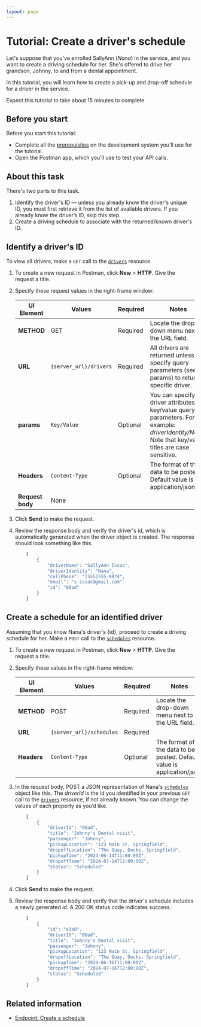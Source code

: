 ```yaml
---
layout: page
---
```


# Tutorial: Create a driver's schedule

Let's suppose that you've enrolled SallyAnn (*Nana*) in the service, and you want to create a driving schedule for her. She's offered to drive her grandson, Johnny, to and from a dental appointment.

In this tutorial, you will learn how to create a pick-up and drop-off schedule for a driver in the service.

Expect this tutorial to take about 15 minutes to complete.

## Before you start

Before you start this tutorial:

* Complete all the [prerequisites](../overview/prereqs.md) on the development system you'll use for the tutorial.
* Open the Postman app, which you'll use to test your API calls.

## About this task

There's two parts to this task.

1. Identify the driver's ID — unless you already know the driver's unique ID, you must first retrieve it from the list of available drivers. If you already know the driver’s ID, skip this step.
2. Create a driving schedule to associate with the returned/known driver's ID.

## Identify a driver's ID

To view all drivers, make a `GET` call to the [`drivers`](../reference/drivers) resource.

1. To create a new request in Postman, click **New** > **HTTP**. Give the request a title.
1. Specify these request values in the right-frame window:

    | UI Element | Values | Required | Notes |
    | -------------- | ------ | ------------ |------------ |
    | **METHOD** | GET | Required | Locate the drop-down menu next to the URL field. |
    | **URL** | `{server_url}/drivers` | Required |All drivers are returned unless you specify query parameters (see params) to return a specific driver. |
    |**params** | `Key/Value` | Optional |  You can specify driver attributes as key/value query parameters. For example: *driverIdentity/Nana*. Note that key/value titles are case sensitive.  |
    |**Headers** | `Content-Type` | Optional | The format of the data to be posted. Default value is application/json. |
    |**Request body** | None |  |  |

1. Click **Send** to make the request.
1. Review the response body and verify the driver's id, which is automatically generated when the driver object is created. The response should look something like this.

    ```js
        [
            {
                "driverName": "SallyAnn Issac",
                "driverIdentity": "Nana",
                "cellPhone": "(555)555-9874",
                "email": "s.issac@gmail.com"
                "id": "00ad"
            }
        ]   
    ```

## Create a schedule for an identified driver

Assuming that you know Nana's driver's {id}, proceed to create a driving schedule for her.
Make a `POST` call to the [`schedules`](../reference/schedules) resource.

1. To create a new request in Postman, click **New** > **HTTP**. Give the request a title.
1. Specify these values in the right-frame window:

    | UI Element | Values | Required | Notes |
    | -------------- | ------ | ------------ |------------ |
    | **METHOD** | POST | Required | Locate the drop-down menu next to the URL field. |
    | **URL** | `{server_url}/schedules` | Required |  |
    |**Headers** | `Content-Type` | Optional | The format of the data to be posted. Default value is application/json. |

1. In the request body, POST a JSON representation of Nana's [`schedules`](../reference/schedules) object like this.
The *driverId* is the id you identified in your previous `GET` call to the [`drivers`](../reference/drivers) resource, if not already known. You can change the values of each property as you’d like.

    ```js
        [
            {
                "driverId": "00ad",
                "title": "Johnny's Dental visit",
                "passenger": "Johnny",
                "pickupLocation": "123 Main St, Springfield",
                "dropoffLocation": "The Quay, Docks, Springfield",
                "pickupTime": "2024-06-14T11:00:00Z",
                "dropoffTime": "2024-07-14T12:00:00Z",
                "status": "Scheduled"
            }
        ]
    ```

1. Click **Send** to make the request.

1. Review the response body and verify that the driver's schedule includes a newly generated *id*. A 200 OK status code indicates success.

    ```js
        [
            {
                "id": "e3a8",
                "driverID": "00ad",
                "title": "Johnny's Dental visit",
                "passenger": "Johnny",
                "pickupLocation": "123 Main St, Springfield",
                "dropoffLocation": "The Quay, Docks, Springfield",
                "pickupTime": "2024-06-16T11:00:00Z",
                "dropoffTime": "2024-07-16T12:00:00Z",
                "status": "Scheduled"
            }
        ]  
    ```

## Related information

* [Endpoint: Create a schedule](../reference/schedules-create-schedule.md)
